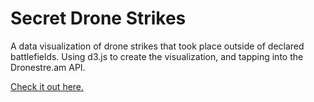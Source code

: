 Secret Drone Strikes
====================
A data visualization of drone strikes that took place outside of declared battlefields. Using d3.js to create the visualization, and tapping into the Dronestre.am API.

[Check it out here.](http://jabrake.github.io/secret-drone-strikes/)
